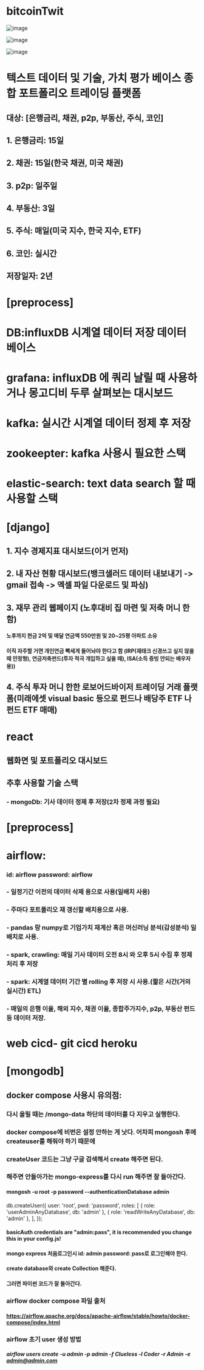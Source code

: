 # bitcoinTwit


![image](https://github.com/YangSungSim/bitcoinTwit/assets/49933934/c3a63fae-e6e2-46aa-8fa9-22e1e16677a3)

![image](https://github.com/YangSungSim/bitcoinTwit/assets/49933934/b2059654-b0b5-454c-b922-4bbdfa3c58bf)

![image](https://github.com/YangSungSim/bitcoinTwit/assets/49933934/701de001-1a16-43ef-b373-0314b0a37b69)

# 텍스트 데이터 및 기술, 가치 평가 베이스 종합 포트폴리오 트레이딩 플랫폼
## 대상: [은행금리, 채권, p2p, 부동산, 주식, 코인]

## 1. 은행금리: 15일
## 2. 채권: 15일(한국 채권, 미국 채권)
## 3. p2p: 일주일
## 4. 부동산: 3일
## 5. 주식: 매일(미국 지수, 한국 지수, ETF)
## 6. 코인: 실시간

## 저장일자: 2년

# [preprocess]
# DB:influxDB 시계열 데이터 저장 데이터 베이스
# grafana: influxDB 에 쿼리 날릴 때 사용하거나 몽고디비 두루 살펴보는 대시보드
# kafka: 실시간 시계열 데이터 정제 후 저장
# zookeepter: kafka 사용시 필요한 스택
# elastic-search: text data search 할 때 사용할 스택


# [django]
## 1. 지수 경제지표 대시보드(이거 먼저)
## 2. 내 자산 현황 대시보드(뱅크샐러드 데이터 내보내기 -> gmail 접속 -> 엑셀 파일 다운로드 및 파싱)
## 3. 재무 관리 웹페이지 (노후대비 집 마련 및 저축 머니 한함)
####  노후까지 현금 2억 및 매달 연금액 550만원 및 20~25평 아파트 소유
####  이직 자주할 거면 개인연금 빡세게 들어놔야 한다고 함 (IRP(재태크 신경쓰고 싶지 않을 때 안정형), 연금저축펀드(투자 적극 개입하고 싶을 때), ISA(소득 증빙 안되는 배우자용))
## 4. 주식 투자 머니 한한 로보어드바이저 트레이딩 거래 플랫폼(미래에셋 visual basic 등으로 펀드나 배당주 ETF 나 펀드 ETF 매매)

# react
## 웹화면 및 포트폴리오 대시보드

## 추후 사용할 기술 스택
### - mongoDb: 기사 데이터 정제 후 저장(2차 정제 과정 필요)
  
# [preprocess]
# airflow: 
### id: airflow password: airflow
### - 일정기간 이전의 데이터 삭제 용으로 사용(일배치 사용)
### - 주마다 포트폴리오 재 갱신할 배치용으로 사용.
### - pandas 랑 numpy로 기업가치 재계산 혹은 머신러닝 분석(감성분석) 일 배치로 사용.
### - spark, crawling: 매일 기사 데이터 오전 8시 와 오후 5시 수집 후 정제 처리 후 저장
### - spark: 시계열 데이터 기간 별 rolling 후 저장 시 사용.(짧은 시간(거의 실시간) ETL)
### - 매일의 은행 이율, 해외 지수, 채권 이율, 종합주가지수, p2p, 부동산 펀드 등 데이터 저장.

# web cicd- git cicd heroku 



# [mongodb]
## docker compose 사용시 유의점:
### 다시 올릴 때는 /mongo-data 하단의 데이터를 다 지우고 실행한다.
### docker compose에 비번은 설정 안하는 게 낫다. 어차피 mongosh 후에 createuser를 해줘야 하기 때문에
### createUser 코드는 그냥 구글 검색해서 create 해주면 된다.
### 해주면 안돌아가는 mongo-express를 다시 run 해주면 잘 돌아간다.
#### mongosh -u root -p password --authenticationDatabase admin
db.createUser({
  user: 'root',
  pwd: 'password',
  roles: [
    { role: 'userAdminAnyDatabase', db: 'admin' },
    { role: 'readWriteAnyDatabase', db: 'admin' },
  ],
});

#### basicAuth credentials are "admin:pass", it is recommended you change this in your config.js!
#### mongo express 처음로그인시 id: admin password: pass로 로그인해야 한다.
#### create database와 create Collection 해준다.
#### 그러면 파이썬 코드가 잘 돌아간다. 

<!-- >>> client = MongoClient('mongodb://root:password@localhost:27017/')                              
>>> db = client['news_database']
>>> news_post = db['newsdb']
>>> post = {
...   "date": 1
... }
>>> news_post.insert_one(post)
InsertOneResult(ObjectId('66619b0cbae93c4dc1663308'), acknowledged=True) -->



### airflow docker compose 파일 출처
#### https://airflow.apache.org/docs/apache-airflow/stable/howto/docker-compose/index.html


### airflow 초기 user 생성 방법
##### airflow users create -u admin -p admin -f Clueless -l Coder -r Admin -e admin@admin.com 